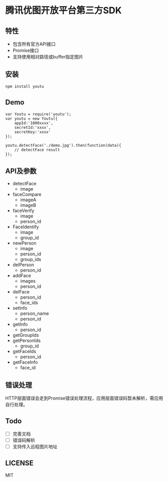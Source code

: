 # 腾讯优图开放平台第三方SDK

## 特性

- 包含所有官方API接口
- Promise接口
- 支持使用相对路径或buffer指定图片

## 安装

```sh
npm install youtu
```

## Demo

```
var Youtu = require('youtu');
var youtu = new Youtu({
	appId:'1000xxxx',
	secretId:'xxxx',
	secretKey:'xxxx'
});

youtu.detectFace('./demo.jpg').then(function(data){
	// detectFace result
});
```

## API及参数

- detectFace
	- image
- faceCompare
	- imageA
	- imageB
- faceVerify
	- image
	- person_id
- FaceIdentify
	- image
	- group_id
- newPerson
	- image
	- person_id
	- group_ids
- delPerson
	- person_id
- addFace
	- images
	- person_id
- delFace
	- person_id
	- face_ids
- setInfo
	- person_name
	- person_id
- getInfo
	- person_id
- getGroupIds
- getPersonIds
	- group_id
- getFaceIds
	- person_id
- getFaceInfo
	- face_id

## 错误处理

HTTP层面错误会走到Promise错误处理流程，应用层面错误码暂未解析，需应用自行处理。

## Todo

- [ ] 完善文档
- [ ] 错误码解析
- [ ] 支持传入远程图片地址

## LICENSE

MIT
